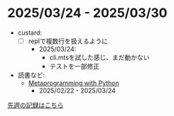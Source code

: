 # 2025/03/24 - 2025/03/30

- custard:
    - [ ] replで複数行を扱えるように
        - 2025/03/24:
            - cli.mtsを試した感じ、まだ動かない
            - テストを一部修正
- 読書など:
    - [Metaprogramming with Python](https://www.packtpub.com/en-us/product/metaprogramming-with-python-9781838554651)
        - 2025/02/22 - 2025/03/24

[先週の記録はこちら](https://github.com/igrep/daily-commits/blob/90dde616372ae1bc9cb14d86b345b87cb7e30c37/yesterday.md)
